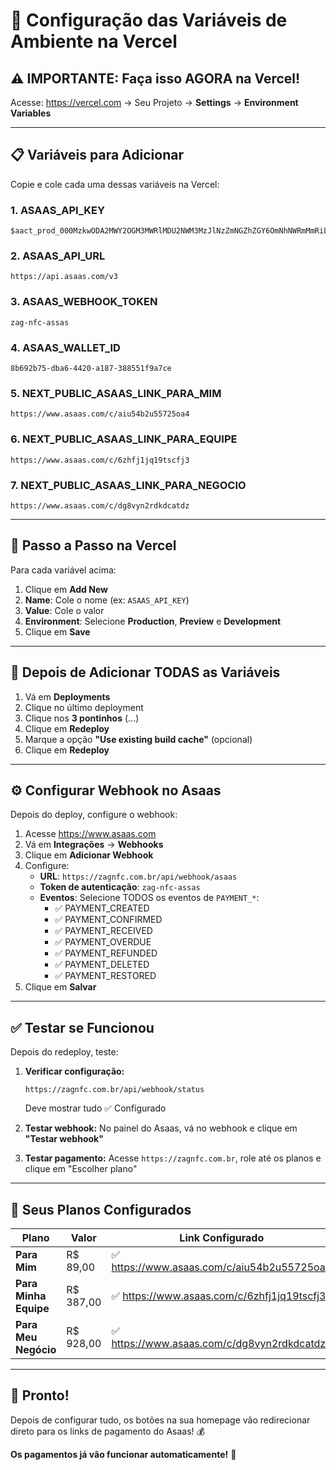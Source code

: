 # 🚀 Configuração das Variáveis de Ambiente na Vercel

## ⚠️ IMPORTANTE: Faça isso AGORA na Vercel!

Acesse: https://vercel.com → Seu Projeto → **Settings** → **Environment Variables**

---

## 📋 Variáveis para Adicionar

Copie e cole cada uma dessas variáveis na Vercel:

### 1. ASAAS_API_KEY
```
$aact_prod_000MzkwODA2MWY2OGM3MWRlMDU2NWM3MzJlNzZmNGZhZGY6OmNhNWRmMmRiLTU0ZDAtNDMzOC1iOTc3LTgzZWQyOTljY2NhZDo6JGFhY2hfYzNkOThmNTMtNTAzNS00ZGY1LWIxYzItNDViOGI1YWIwYThm
```

### 2. ASAAS_API_URL
```
https://api.asaas.com/v3
```

### 3. ASAAS_WEBHOOK_TOKEN
```
zag-nfc-assas
```

### 4. ASAAS_WALLET_ID
```
8b692b75-dba6-4420-a187-388551f9a7ce
```

### 5. NEXT_PUBLIC_ASAAS_LINK_PARA_MIM
```
https://www.asaas.com/c/aiu54b2u55725oa4
```

### 6. NEXT_PUBLIC_ASAAS_LINK_PARA_EQUIPE
```
https://www.asaas.com/c/6zhfj1jq19tscfj3
```

### 7. NEXT_PUBLIC_ASAAS_LINK_PARA_NEGOCIO
```
https://www.asaas.com/c/dg8vyn2rdkdcatdz
```

---

## 📝 Passo a Passo na Vercel

Para cada variável acima:

1. Clique em **Add New**
2. **Name**: Cole o nome (ex: `ASAAS_API_KEY`)
3. **Value**: Cole o valor
4. **Environment**: Selecione **Production**, **Preview** e **Development**
5. Clique em **Save**

---

## 🔄 Depois de Adicionar TODAS as Variáveis

1. Vá em **Deployments**
2. Clique no último deployment
3. Clique nos **3 pontinhos** (...)
4. Clique em **Redeploy**
5. Marque a opção **"Use existing build cache"** (opcional)
6. Clique em **Redeploy**

---

## ⚙️ Configurar Webhook no Asaas

Depois do deploy, configure o webhook:

1. Acesse https://www.asaas.com
2. Vá em **Integrações** → **Webhooks**
3. Clique em **Adicionar Webhook**
4. Configure:
   - **URL**: `https://zagnfc.com.br/api/webhook/asaas`
   - **Token de autenticação**: `zag-nfc-assas`
   - **Eventos**: Selecione TODOS os eventos de `PAYMENT_*`:
     - ✅ PAYMENT_CREATED
     - ✅ PAYMENT_CONFIRMED
     - ✅ PAYMENT_RECEIVED
     - ✅ PAYMENT_OVERDUE
     - ✅ PAYMENT_REFUNDED
     - ✅ PAYMENT_DELETED
     - ✅ PAYMENT_RESTORED
5. Clique em **Salvar**

---

## ✅ Testar se Funcionou

Depois do redeploy, teste:

1. **Verificar configuração:**
   ```
   https://zagnfc.com.br/api/webhook/status
   ```
   Deve mostrar tudo ✅ Configurado

2. **Testar webhook:**
   No painel do Asaas, vá no webhook e clique em **"Testar webhook"**

3. **Testar pagamento:**
   Acesse `https://zagnfc.com.br`, role até os planos e clique em "Escolher plano"

---

## 🎯 Seus Planos Configurados

| Plano | Valor | Link Configurado |
|-------|-------|------------------|
| **Para Mim** | R$ 89,00 | ✅ https://www.asaas.com/c/aiu54b2u55725oa4 |
| **Para Minha Equipe** | R$ 387,00 | ✅ https://www.asaas.com/c/6zhfj1jq19tscfj3 |
| **Para Meu Negócio** | R$ 928,00 | ✅ https://www.asaas.com/c/dg8vyn2rdkdcatdz |

---

## 🎉 Pronto!

Depois de configurar tudo, os botões na sua homepage vão redirecionar direto para os links de pagamento do Asaas! 💰

**Os pagamentos já vão funcionar automaticamente!** 🚀

